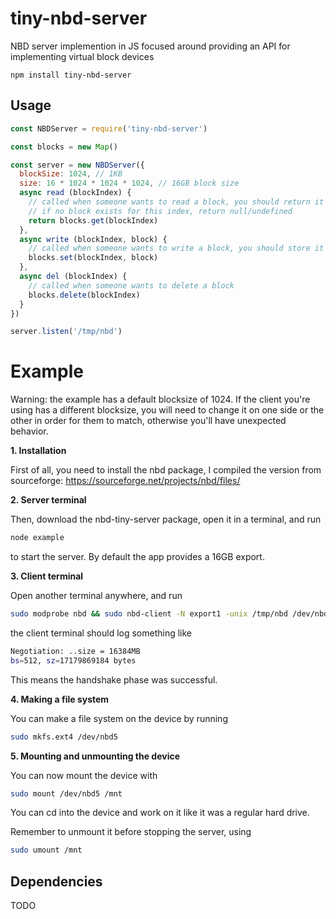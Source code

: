 # tiny-nbd-server

NBD server implemention in JS focused around providing an API for implementing virtual block devices

```
npm install tiny-nbd-server
```

## Usage

```js
const NBDServer = require('tiny-nbd-server')

const blocks = new Map()

const server = new NBDServer({
  blockSize: 1024, // 1KB
  size: 16 * 1024 * 1024 * 1024, // 16GB block size
  async read (blockIndex) {
    // called when someone wants to read a block, you should return it
    // if no block exists for this index, return null/undefined
    return blocks.get(blockIndex)
  },
  async write (blockIndex, block) {
    // called when someone wants to write a block, you should store it
    blocks.set(blockIndex, block)
  },
  async del (blockIndex) {
    // called when someone wants to delete a block
    blocks.delete(blockIndex)
  }
})

server.listen('/tmp/nbd')
```

# Example

Warning: the example has a default blocksize of 1024. If the client you're using has a different blocksize, you will need to change it on one side or the other in order for them to match, otherwise you'll have unexpected behavior.

**1. Installation**

First of all, you need to install the nbd package, I compiled the version from sourceforge: https://sourceforge.net/projects/nbd/files/

**2. Server terminal**

Then, download the nbd-tiny-server package, open it in a terminal, and run

```bash
node example
```

to start the server. By default the app provides a 16GB export.

**3. Client terminal**

Open another terminal anywhere, and run 

```bash
sudo modprobe nbd && sudo nbd-client -N export1 -unix /tmp/nbd /dev/nbd5
```
the client terminal should log something like

```bash
Negotiation: ..size = 16384MB
bs=512, sz=17179869184 bytes
```
This means the handshake phase was successful.

**4. Making a file system**

You can make a file system on the device by running

```bash
sudo mkfs.ext4 /dev/nbd5
```

**5. Mounting and unmounting the device**

You can now mount the device with

```bash
sudo mount /dev/nbd5 /mnt
```
You can cd into the device and work on it like it was a regular hard drive. 

Remember to unmount it before stopping the server, using

```bash
sudo umount /mnt
```

## Dependencies

TODO
